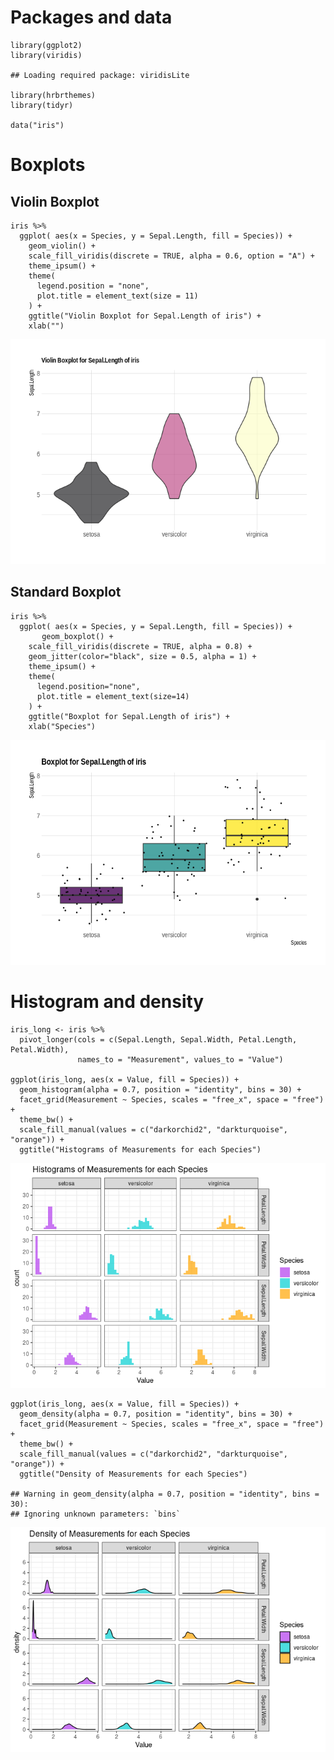 # Packages and data

    library(ggplot2)
    library(viridis)

    ## Loading required package: viridisLite

    library(hrbrthemes)
    library(tidyr)

    data("iris")

# Boxplots

## Violin Boxplot

    iris %>%
      ggplot( aes(x = Species, y = Sepal.Length, fill = Species)) +
        geom_violin() +
        scale_fill_viridis(discrete = TRUE, alpha = 0.6, option = "A") +
        theme_ipsum() +
        theme(
          legend.position = "none",
          plot.title = element_text(size = 11)
        ) +
        ggtitle("Violin Boxplot for Sepal.Length of iris") +
        xlab("")

![](plot_iris_files/figure-markdown_strict/unnamed-chunk-2-1.png)

## Standard Boxplot

    iris %>%
      ggplot( aes(x = Species, y = Sepal.Length, fill = Species)) +
           geom_boxplot() +
        scale_fill_viridis(discrete = TRUE, alpha = 0.8) +
        geom_jitter(color="black", size = 0.5, alpha = 1) +
        theme_ipsum() +
        theme(
          legend.position="none",
          plot.title = element_text(size=14)
        ) +
        ggtitle("Boxplot for Sepal.Length of iris") +
        xlab("Species")

![](plot_iris_files/figure-markdown_strict/unnamed-chunk-3-1.png)

# Histogram and density

    iris_long <- iris %>%
      pivot_longer(cols = c(Sepal.Length, Sepal.Width, Petal.Length, Petal.Width),
                   names_to = "Measurement", values_to = "Value")

    ggplot(iris_long, aes(x = Value, fill = Species)) +
      geom_histogram(alpha = 0.7, position = "identity", bins = 30) +
      facet_grid(Measurement ~ Species, scales = "free_x", space = "free") +  
      theme_bw() +
      scale_fill_manual(values = c("darkorchid2", "darkturquoise", "orange")) +
      ggtitle("Histograms of Measurements for each Species")

![](plot_iris_files/figure-markdown_strict/unnamed-chunk-4-1.png)

    ggplot(iris_long, aes(x = Value, fill = Species)) +
      geom_density(alpha = 0.7, position = "identity", bins = 30) +
      facet_grid(Measurement ~ Species, scales = "free_x", space = "free") +  
      theme_bw() +
      scale_fill_manual(values = c("darkorchid2", "darkturquoise", "orange")) +
      ggtitle("Density of Measurements for each Species")

    ## Warning in geom_density(alpha = 0.7, position = "identity", bins = 30):
    ## Ignoring unknown parameters: `bins`

![](plot_iris_files/figure-markdown_strict/unnamed-chunk-5-1.png)
